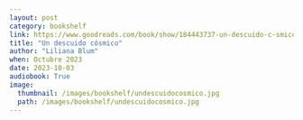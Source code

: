 ```yaml
---
layout: post
category: bookshelf
link: https://www.goodreads.com/book/show/184443737-un-descuido-c-smico
title: "Un descuido cósmico"
author: "Liliana Blum"
when: Octubre 2023
date: 2023-10-03
audiobook: True
image:
  thumbnail: /images/bookshelf/undescuidocosmico.jpg
  path: /images/bookshelf/undescuidocosmico.jpg
---
```

